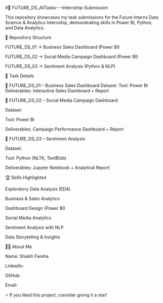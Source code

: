 #🚀 FUTURE_DS_AllTasks---Internship-Submission


This repository showcases my task submissions for the Future Interns Data Science & Analytics Internship, demonstrating skills in Power BI, Python, and Data Analytics.

📂 Repository Structure

FUTURE_DS_01 → Business Sales Dashboard (Power BI)

FUTURE_DS_02 → Social Media Campaign Dashboard (Power BI)

FUTURE_DS_03 → Sentiment Analysis (Python & NLP)

📌 Task Details

🔹 FUTURE_DS_01 – Business Sales Dashboard
Dataset:
Tool: Power BI
Deliverables: Interactive Sales Dashboard + Report

🔹 FUTURE_DS_02 – Social Media Campaign Dashboard

Dataset: 

Tool: Power BI

Deliverables: Campaign Performance Dashboard + Report

🔹 FUTURE_DS_03 – Sentiment Analysis

Dataset:

Tool: Python (NLTK, TextBlob)

Deliverables: Jupyter Notebook + Analytical Report

🏆 Skills Highlighted

Exploratory Data Analysis (EDA)

Business & Sales Analytics

Dashboard Design (Power BI)

Social Media Analytics

Sentiment Analysis with NLP

Data Storytelling & Insights

👨‍💻 About Me

Name: Shaikh Fareha

LinkedIn:

GitHub:

Email: 

⭐ If you liked this project, consider giving it a star!

